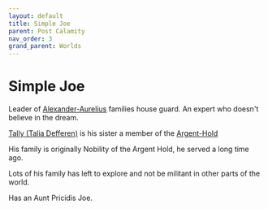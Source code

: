 ```yaml
---
layout: default
title: Simple Joe
parent: Post Calamity
nav_order: 3
grand_parent: Worlds
---
```

# Simple Joe
Leader of [Alexander-Aurelius](Alexander-Aurelius) families house guard. An expert who doesn't believe in the dream.

[Tally (Talia Defferen)](Dorna#Tally%20(Talia%20Defferen)) is his sister a member of the [Argent-Hold](Argent-Hold)

His family is originally Nobility of the Argent Hold, he served a long time ago.

Lots of his family has left to explore and not be militant in other parts of the world.

Has an Aunt Pricidis Joe.

